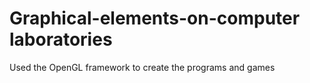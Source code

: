 # Graphical-elements-on-computer laboratories

Used the OpenGL framework to create the programs and games

